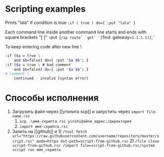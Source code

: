 
# Scripting examples

Prints "lala" if condition is true
`:if ( true ) do={ :put "lala" }`

Each command line inside another command line starts and ends with square brackets "[ ]"
``:``put` `\[``/ip route` `get` `[``find` `gateway``=1.1.1.1]]``;``

To keep entering code after new line \
```bash
:if ($a = true \
	and $b=false) do={ :put "$a $b"; }
:if ($a = true \ # bad comment
	and $b=false) do={ :put "$a $b"; }
# comment \
	continued - invalid (syntax error)
```
# Способы исполнения

1) Загрузить файл через [[утилита scp]] и запустить через `import file-name.rsc`
	1) `scp .\имя-скрипта.rsc yinshi@айпи_адрес:/директория`
	2)  `import имя-скрипта.rsc`
2) Залить на [[github]] и 
		1) `/tool fetch url="https://raw.githubusercontent.com/username/repository/master/script.rsc" mode=https dst-path=script-from-github.rsc`
		2) `/file close script-from-github.rsc /import file=script-from-github.rsc/system script run имя_скрипта`

